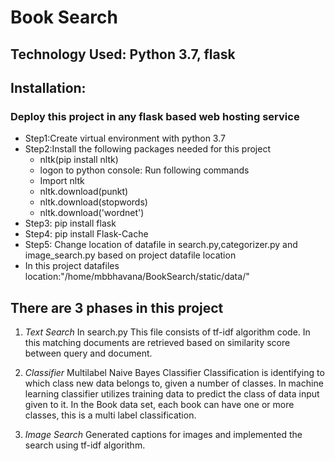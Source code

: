 # Book Search #

## Technology Used: Python 3.7, flask ##

## Installation: ##
### Deploy this project in any flask based web hosting service ###
* Step1:Create virtual environment with python 3.7
* Step2:Install the following packages needed for this project
    * nltk(pip install nltk)
    * logon to python console: Run following commands
    * Import nltk
    * nltk.download(punkt)
    * nltk.download(stopwords)
    * nltk.download('wordnet')
* Step3: pip install flask
* Step4: pip install Flask-Cache  
* Step5: Change location of datafile in search.py,categorizer.py and image_search.py based on project datafile location
* In this project datafiles location:"/home/mbbhavana/BookSearch/static/data/"

## There are 3 phases in this project ##

1. _Text Search_
In search.py
This file consists of tf-idf algorithm code.
In this matching documents are retrieved based on similarity score between query and document.

2. _Classifier_
Multilabel Naive Bayes Classifier
Classification is identifying to which class new data belongs to, given a number of classes.
In machine learning classifier utilizes training data to predict the class of data input given to it. In the Book data set, each book can have one or more classes, this is a multi label classification.

3. _Image Search_
Generated captions for images and implemented the search using tf-idf algorithm.

